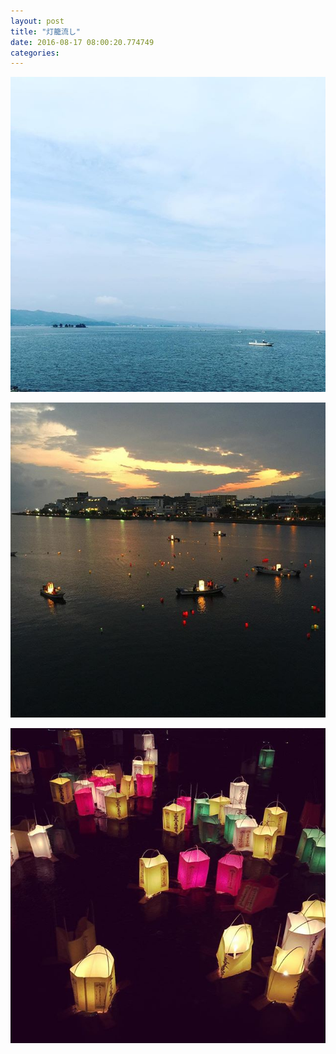 ```yaml
---
layout: post
title: "灯籠流し"
date: 2016-08-17 08:00:20.774749
categories: 
---
```


![](/assets/images/201608/14052231_1773179362919965_603600041_n.jpg)

![](/assets/images/201608/13739648_1790463634379447_522074679_n.jpg)

![](/assets/images/201608/13643119_274380272945072_2035936030_n.jpg)


